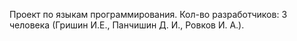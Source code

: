Проект по языкам программирования.
Кол-во разработчиков: 3 человека (Гришин И.Е., Панчишин Д. И., Ровков И. А.).
